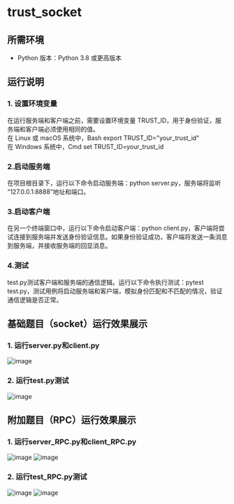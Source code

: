 # trust_socket
## 所需环境
- Python 版本：Python 3.8 或更高版本
## 运行说明
### 1. 设置环境变量
在运行服务端和客户端之前，需要设置环境变量 TRUST_ID，用于身份验证，服务端和客户端必须使用相同的值。  
在 Linux 或 macOS 系统中，Bash		export TRUST_ID="your_trust_id"  
在 Windows 系统中，Cmd		set TRUST_ID=your_trust_id
### 2.启动服务端
在项目根目录下，运行以下命令启动服务端：python server.py，服务端将监听 “127.0.0.1:8888”地址和端口。
### 3.启动客户端
在另一个终端窗口中，运行以下命令启动客户端：python client.py，客户端将尝试连接到服务端并发送身份验证信息。如果身份验证成功，客户端将发送一条消息到服务端，并接收服务端的回显消息。
### 4.测试
test.py测试客户端和服务端的通信逻辑。运行以下命令执行测试：pytest test.py，测试用例将启动服务端和客户端，模拟身份匹配和不匹配的情况，验证通信逻辑是否正常。
## 基础题目（socket）运行效果展示
### 1. 运行server.py和client.py
![image](https://github.com/user-attachments/assets/14bd6ce4-2220-4388-ad6a-c2c074312818)
### 2. 运行test.py测试
![image](https://github.com/user-attachments/assets/d35fe307-0318-4f8d-b58d-ee5bd53af856)
## 附加题目（RPC）运行效果展示
### 1. 运行server_RPC.py和client_RPC.py
![image](https://github.com/user-attachments/assets/fe7f2590-2f80-4725-b569-ecee1ebda7d8)
![image](https://github.com/user-attachments/assets/7be73d39-e1b9-4c6b-a411-c3ecb40c5742)
### 2. 运行test_RPC.py测试
![image](https://github.com/user-attachments/assets/54f09591-c643-49d7-a284-41aaeb1688f1)
![image](https://github.com/user-attachments/assets/971ed52c-a9bc-4c05-9cd5-4faae6ec1dc8)

